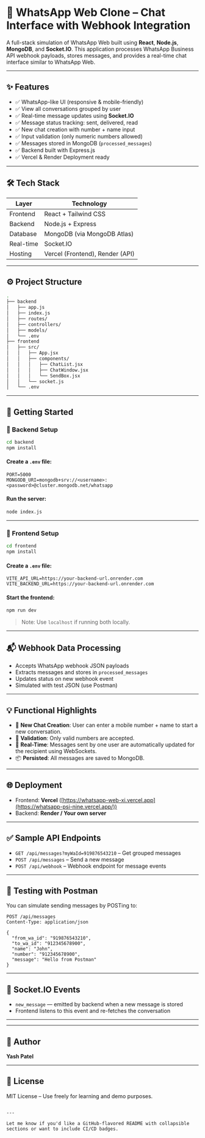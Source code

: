 # 📱 WhatsApp Web Clone – Chat Interface with Webhook Integration

A full-stack simulation of WhatsApp Web built using **React**, **Node.js**, **MongoDB**, and **Socket.IO**. This application processes WhatsApp Business API webhook payloads, stores messages, and provides a real-time chat interface similar to WhatsApp Web.

---

## ✨ Features

- ✅ WhatsApp-like UI (responsive & mobile-friendly)
- ✅ View all conversations grouped by user
- ✅ Real-time message updates using **Socket.IO**
- ✅ Message status tracking: sent, delivered, read
- ✅ New chat creation with number + name input
- ✅ Input validation (only numeric numbers allowed)
- ✅ Messages stored in MongoDB (`processed_messages`)
- ✅ Backend built with Express.js
- ✅ Vercel & Render Deployment ready

---

## 🛠️ Tech Stack

| Layer       | Technology                     |
|------------|---------------------------------|
| Frontend   | React + Tailwind CSS            |
| Backend    | Node.js + Express               |
| Database   | MongoDB (via MongoDB Atlas)     |
| Real-time  | Socket.IO                       |
| Hosting    | Vercel (Frontend), Render (API) |

---

## ⚙️ Project Structure

```bash
.
├── backend
│   ├── app.js
│   ├── index.js
│   ├── routes/
│   ├── controllers/
│   ├── models/
│   └── .env
├── frontend
│   ├── src/
│   │   ├── App.jsx
│   │   ├── components/
│   │   │   ├── ChatList.jsx
│   │   │   ├── ChatWindow.jsx
│   │   │   └── SendBox.jsx
│   │   └── socket.js
│   └── .env
````

---

## 🚀 Getting Started

### 🔧 Backend Setup

```bash
cd backend
npm install
```

#### Create a `.env` file:

```env
PORT=5000
MONGODB_URI=mongodb+srv://<username>:<password>@cluster.mongodb.net/whatsapp
```

#### Run the server:

```bash
node index.js
```

---

### 🎨 Frontend Setup

```bash
cd frontend
npm install
```

#### Create a `.env` file:

```env
VITE_API_URL=https://your-backend-url.onrender.com
VITE_BACKEND_URL=https://your-backend-url.onrender.com
```

#### Start the frontend:

```bash
npm run dev
```

> Note: Use `localhost` if running both locally.

---

## 📬 Webhook Data Processing

* Accepts WhatsApp webhook JSON payloads
* Extracts messages and stores in `processed_messages`
* Updates status on new webhook event
* Simulated with test JSON (use Postman)

---

## 💡 Functional Highlights

* 👤 **New Chat Creation**: User can enter a mobile number + name to start a new conversation.
* 🧠 **Validation**: Only valid numbers are accepted.
* 🔄 **Real-Time**: Messages sent by one user are automatically updated for the recipient using WebSockets.
* 📦 **Persisted**: All messages are saved to MongoDB.

---

## 🌐 Deployment

* Frontend: **Vercel** ([https://whatsapp-web-xi.vercel.app](https://whatsapp-psi-nine.vercel.app/))
* Backend: **Render / Your own server**

---

## ✅ Sample API Endpoints

* `GET /api/messages?myWaId=919876543210` – Get grouped messages
* `POST /api/messages` – Send a new message
* `POST /api/webhook` – Webhook endpoint for message events

---

## 🧪 Testing with Postman

You can simulate sending messages by POSTing to:

```http
POST /api/messages
Content-Type: application/json

{
  "from_wa_id": "919876543210",
  "to_wa_id": "912345678900",
  "name": "John",
  "number": "912345678900",
  "message": "Hello from Postman"
}
```

---

## 📡 Socket.IO Events

* `new_message` — emitted by backend when a new message is stored
* Frontend listens to this event and re-fetches the conversation

---
---

## 🙌 Author

**Yash Patel**

---

## 📃 License

MIT License – Use freely for learning and demo purposes.

```

---

Let me know if you'd like a GitHub-flavored README with collapsible sections or want to include CI/CD badges.
```
